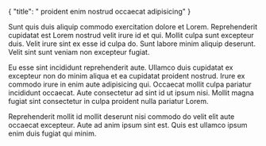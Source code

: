 {
  "title": " proident enim nostrud occaecat adipisicing"
}

Sunt quis duis aliquip commodo exercitation dolore et Lorem. Reprehenderit cupidatat est Lorem nostrud velit irure id et qui. Mollit culpa sunt excepteur duis. Velit irure sint ex esse id culpa do. Sunt labore minim aliquip deserunt. Velit sint sunt veniam non excepteur fugiat.

Eu esse sint incididunt reprehenderit aute. Ullamco duis cupidatat ex excepteur non do minim aliqua et ea cupidatat proident nostrud. Irure ex commodo irure in enim aute adipisicing qui. Occaecat mollit culpa pariatur incididunt occaecat. Aute consectetur ad sint id ut ipsum nisi. Mollit magna fugiat sint consectetur in culpa proident nulla pariatur Lorem.

Reprehenderit mollit id mollit deserunt nisi commodo do velit elit aute occaecat excepteur. Aute ad anim ipsum sint est. Quis est ullamco ipsum enim duis fugiat qui minim.